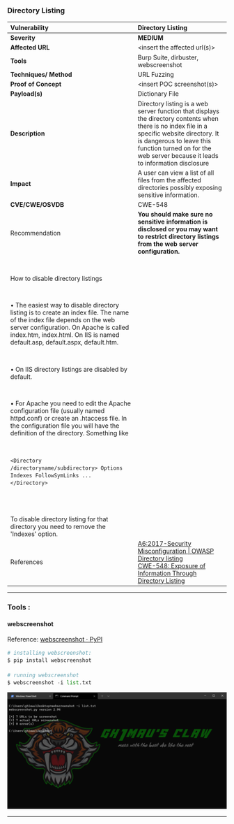 ### Directory Listing

| Vulnerability                                                                                                                                                                                                                                             | Directory Listing                                                                                                                                                                                                                                                                                                                  |
|:--------------------------------------------------------------------------------------------------------------------------------------------------------------------------------------------------------------------------------------------------------- |:---------------------------------------------------------------------------------------------------------------------------------------------------------------------------------------------------------------------------------------------------------------------------------------------------------------------------------- |
| **Severity**                                                                                                                                                                                                                                              | **MEDIUM**                                                                                                                                                                                                                                                                                                                         |
| **Affected URL**                                                                                                                                                                                                                                          | <insert the affected url\(s\)>                                                                                                                                                                                                                                                                                                     |
| **Tools**                                                                                                                                                                                                                                                 | Burp Suite, dirbuster, webscreenshot                                                                                                                                                                                                                                                                                               |
| **Techniques/ Method**                                                                                                                                                                                                                                    | URL Fuzzing                                                                                                                                                                                                                                                                                                                        |
| **Proof of Concept**                                                                                                                                                                                                                                      | <insert POC screenshot\(s\)>                                                                                                                                                                                                                                                                                                       |
| **Payload\(s\)**                                                                                                                                                                                                                                          | Dictionary File                                                                                                                                                                                                                                                                                                                    |
| **Description**                                                                                                                                                                                                                                           | Directory listing is a web server function that displays the directory contents when there is no index file in a specific website directory. It is dangerous to leave this function turned on for the web server because it leads to information disclosure                                                                        |
| **Impact**                                                                                                                                                                                                                                                | A user can view a list of all files from the affected directories possibly exposing sensitive information.                                                                                                                                                                                                                         |
| **CVE/CWE/OSVDB**                                                                                                                                                                                                                                         | CWE-548                                                                                                                                                                                                                                                                                                                            |
| Recommendation                                                                                                                                                                                                                                            | **You should make sure no sensitive information is disclosed or you may want to restrict directory listings from the web server configuration.**                                                                                                                                                                                   |
| <br/>                                                                                                                                                                                                                                                     |                                                                                                                                                                                                                                                                                                                                    |
| <br/>How to disable directory listings                                                                                                                                                                                                                    |                                                                                                                                                                                                                                                                                                                                    |
| <br/>                                                                                                                                                                                                                                                     |                                                                                                                                                                                                                                                                                                                                    |
| <br/>•    The easiest way to disable directory listing is to create an index file. The name of the index file depends on the web server configuration. On Apache is called index.htm, index.html. On IIS is named default.asp, default.aspx, default.htm. |                                                                                                                                                                                                                                                                                                                                    |
| <br/>                                                                                                                                                                                                                                                     |                                                                                                                                                                                                                                                                                                                                    |
| <br/>•    On IIS directory listings are disabled by default.                                                                                                                                                                                              |                                                                                                                                                                                                                                                                                                                                    |
| <br/>                                                                                                                                                                                                                                                     |                                                                                                                                                                                                                                                                                                                                    |
| <br/>•    For Apache you need to edit the Apache configuration file (usually named httpd.conf) or create an .htaccess file. In the configuration file you will have the definition of the directory. Something like                                       |                                                                                                                                                                                                                                                                                                                                    |
| <br/>                                                                                                                                                                                                                                                     |                                                                                                                                                                                                                                                                                                                                    |
| <br/>```<Directory  /directoryname/subdirectory> Options Indexes FollowSymLinks ... </Directory>```                                                                                                                                                       |                                                                                                                                                                                                                                                                                                                                    |
| <br/>                                                                                                                                                                                                                                                     |                                                                                                                                                                                                                                                                                                                                    |
| <br/>                                                                                                                                                                                                                                                     |                                                                                                                                                                                                                                                                                                                                    |
| <br/>To disable directory listing for that directory you need to remove the 'Indexes' option.                                                                                                                                                             |                                                                                                                                                                                                                                                                                                                                    |
| References                                                                                                                                                                                                                                                | [A6:2017-Security Misconfiguration \| OWASP](https://owasp.org/www-project-top-ten/2017/A6_2017-Security_Misconfiguration)<br/>[Directory listing](https://portswigger.net/kb/issues/00600100_directory-listing)<br/>[CWE-548: Exposure of Information Through Directory Listing](https://cwe.mitre.org/data/definitions/548.html) |

---

### Tools :

#### **webscreenshot**

Reference: [webscreenshot · PyPI](https://pypi.org/project/webscreenshot/)

```python
# installing webscreenshot:
$ pip install webscreenshot

# running webscreenshot
$ webscreenshot -i list.txt
```

![](https://github.com/gh1mau/vapt/blob/main/image/webscreenshot_py_1.png "webscreenshot")



---
